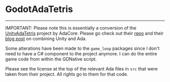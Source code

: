 # GodotAdaTetris

---

IMPORTANT: Please note this is essentially a conversion of the [UnityAdaTetris](https://github.com/AdaCore/UnityAdaTetris) project by AdaCore. Please go check out their [repo](https://github.com/AdaCore/UnityAdaTetris) and their [blog post](https://blog.adacore.com/unity-ada) on combining Unity and Ada.

Some alterations have been made to the `game_loop` packages since I don't need to have a C# component to the project anymore. I can do the entire game code from within the GDNative script.

Please see the license at the top of the relevant Ada files in `src` that were taken from their project. All rights go to them for that code.